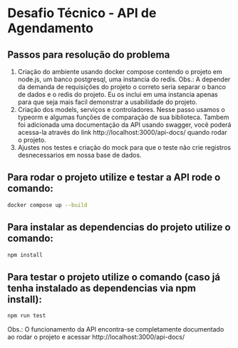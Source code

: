 # Desafio Técnico - API de Agendamento

## Passos para resolução do problema
1. Criação do ambiente usando docker compose contendo o projeto em node.js, um banco postgresql, uma instancia do redis.
Obs.: A depender da demanda de requisições do projeto o correto seria separar o banco de dados e o redis do projeto. Eu os inclui em uma instancia apenas para que seja mais facil demonstrar a usabilidade do projeto.
2. Criação dos models, serviços e controladores. Nesse passo usamos o typeorm e algumas funções de comparação de sua biblioteca. Tambem foi adicionada uma documentação da API usando swagger, você poderá acessa-la através do link http://localhost:3000/api-docs/ quando rodar o projeto.
3. Ajustes nos testes e criação do mock para que o teste não crie registros desnecessarios em nossa base de dados.


## Para rodar o projeto utilize e testar a API rode o comando:
```bash
docker compose up --build
```

## Para instalar as dependencias do projeto utilize o comando: 
```bash
npm install
```

## Para testar o projeto utilize o comando (caso já tenha instalado as dependencias via npm install): 
```bash
npm run test
```

Obs.: O funcionamento da API encontra-se completamente documentado ao rodar o projeto e acessar http://localhost:3000/api-docs/
